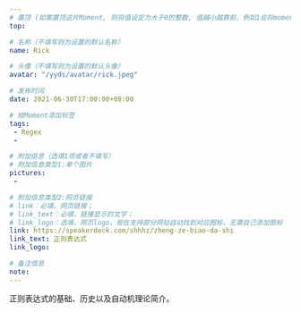 ```yaml
---
# 置顶 (如需置顶这片Moment, 则将值设定为大于0的整数, 值越小越靠前，例如1会将moment放在最顶端)
top:

# 名称（不填写则为设置的默认名称）
name: Rick

# 头像（不填写则为设置的默认头像）
avatar: "/yyds/avatar/rick.jpeg"

# 发布时间
date: 2021-06-30T17:00:00+08:00

# 给Moment添加标签
tags:
 - Regex
 -

# 附加信息（选填1项或者不填写）
# 附加信息类型1:单个图片
pictures:
 -

# 附加信息类型2:网页链接
# link：必填，网页链接；
# link_text：必填，链接显示的文字；
# link_logo：选填，网页logo，现在支持部分网站自动找到对应图标，无需自己添加图标
link: https://speakerdeck.com/shhhz/zheng-ze-biao-da-shi
link_text: 正则表达式
link_logo:

# 备注信息
note:
---
```


<!-- 下面开始写正文 -->
正则表达式的基础、历史以及自动机理论简介。
